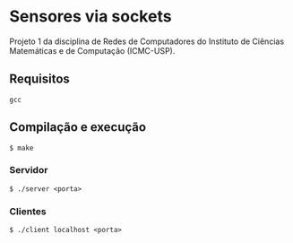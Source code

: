 # Sensores via sockets

Projeto 1 da disciplina de Redes de Computadores do Instituto de Ciências Matemáticas e de Computação (ICMC-USP).

## Requisitos

```
gcc
```

## Compilação e execução
```
$ make
```
### Servidor
```
$ ./server <porta>
```
### Clientes
```
$ ./client localhost <porta>
```


